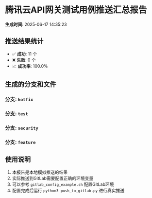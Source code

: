 # 腾讯云API网关测试用例推送汇总报告

**生成时间**: 2025-06-17 14:35:23

## 推送结果统计

- ✅ **成功**: 11 个
- ❌ **失败**: 0 个
- 📈 **成功率**: 100.0%

## 生成的分支和文件

### 分支: `hotfix`

### 分支: `test`

### 分支: `security`

### 分支: `feature`

## 使用说明

1. 本报告是本地模拟推送的结果
2. 实际推送到GitLab需要配置正确的环境变量
3. 可以参考 `gitlab_config_example.sh` 配置GitLab环境
4. 配置完成后运行 `python3 push_to_gitlab.py` 进行真实推送
